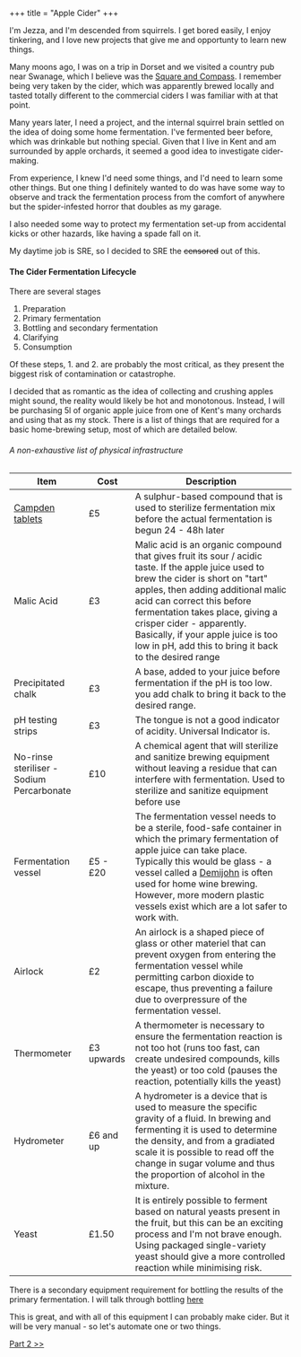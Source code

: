 +++
title = "Apple Cider"
+++

I'm Jezza, and I'm descended from squirrels. I get bored easily, I enjoy tinkering, and I love new projects that give me
and opportunty to learn new things.

Many moons ago, I was on a trip in Dorset and we visited a country pub near Swanage, which I believe was the [Square and
Compass](https://www.squareandcompasspub.co.uk/). I remember being very taken by the cider, which was apparently brewed
locally and tasted totally different to
the commercial ciders I was familiar with at that point.

Many years later, I need a project, and the internal squirrel brain settled on the idea of doing some home fermentation.
I've fermented beer before, which was drinkable but nothing special. Given that I live in Kent and am surrounded by
apple orchards, it seemed a good idea to investigate cider-making.

From experience, I knew I'd need some things, and I'd need to learn some other things. But one thing I definitely wanted
to do was have some way to observe and track the fermentation process from the comfort of anywhere but the
spider-infested horror that doubles as my garage.

I also needed some way to protect my fermentation set-up from accidental kicks or other hazards, like having a spade
fall on it.

My daytime job is SRE, so I decided to SRE the ~~censored~~ out of this.

#### The Cider Fermentation Lifecycle

There are several stages

1. Preparation
2. Primary fermentation
3. Bottling and secondary fermentation
4. Clarifying
5. Consumption

Of these steps, 1. and 2. are probably the most critical, as they present the biggest risk of contamination or
catastrophe.

I decided that as romantic as the idea of collecting and crushing apples might sound, the reality would likely be hot
and monotonous. Instead, I will
be purchasing 5l of organic apple juice from one of Kent's many orchards and using that as my stock. There is a list of
things that are required for a basic
home-brewing setup, most of which are detailed below.

###### A non-exhaustive list of physical infrastructure

| Item                                                            | Cost       | Description                                                                                                                                                                                                                                                                                                                                                                                                      |
|-----------------------------------------------------------------|------------|------------------------------------------------------------------------------------------------------------------------------------------------------------------------------------------------------------------------------------------------------------------------------------------------------------------------------------------------------------------------------------------------------------------|
| [Campden tablets](https://en.wikipedia.org/wiki/Campden_tablet) | £5         | A sulphur-based compound that is used to sterilize fermentation mix before the actual fermentation is begun 24 - 48h later                                                                                                                                                                                                                                                                                       |
| Malic Acid                                                      | £3         | Malic acid is an organic compound that gives fruit its sour / acidic taste.  If the apple juice used to brew the cider is short on "tart" apples, then adding additional malic acid can correct this before fermentation takes place, giving a crisper cider - apparently.  Basically, if your apple juice is too low in pH, add this to bring it back to the desired range                                      |
| Precipitated chalk                                              | £3         | A base, added to your juice before fermentation if the pH is too low. you add chalk to bring it back to the desired range.                                                                                                                                                                                                                                                                                       |
| pH testing strips                                               | £3         | The tongue is not a good indicator of acidity.  Universal Indicator is.                                                                                                                                                                                                                                                                                                                                          |
| No-rinse steriliser - Sodium Percarbonate                       | £10        | A chemical agent that will sterilize and sanitize brewing equipment without leaving a residue that can interfere with fermentation.  Used to sterilize and sanitize equipment before use                                                                                                                                                                                                                         |
| Fermentation vessel                                             | £5 - £20   | The fermentation vessel needs to be a sterile, food-safe container in which the primary fermentation of apple juice can take place.<br/>Typically this would be glass - a vessel called a [Demijohn](https://dictionary.cambridge.org/images/thumb/demijo_noun_004_1050.jpg?version=6.0.53) is often used for home wine brewing.  However, more modern plastic vessels exist which are a lot safer to work with. |
| Airlock                                                         | £2         | An airlock is a shaped piece of glass or other materiel that can prevent oxygen from entering the fermentation vessel while permitting carbon dioxide to escape, thus preventing a failure due to overpressure of the fermentation vessel.                                                                                                                                                                       |
| Thermometer                                                     | £3 upwards | A thermometer is necessary to ensure the fermentation reaction is not too hot (runs too fast, can create undesired compounds, kills the yeast) or too cold (pauses the reaction, potentially kills the yeast)                                                                                                                                                                                                    |
| Hydrometer                                                      | £6 and up  | A hydrometer is a device that is used to measure the specific gravity of a fluid.  In brewing and fermenting it is used to determine the density, and from a gradiated scale it is possible to read off the change in sugar volume and thus the proportion of alcohol in the mixture.                                                                                                                            |
| Yeast                                                           | £1.50      | It is entirely possible to ferment based on natural yeasts present in the fruit, but this can be an exciting process and I'm not brave enough.  Using packaged single-variety yeast should give a more controlled reaction while minimising risk.                                                                                                                                                                |

There is a secondary equipment requirement for bottling the results of the primary fermentation. I will talk through
bottling [here](./bottling.md)

This is great, and with all of this equipment I can probably make cider. But it will be very manual - so let's automate
one or two things.

[Part 2 >>](control-system.md)

